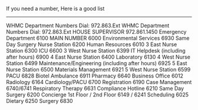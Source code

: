 ﻿If you need a number, Here is a good list


------------------------
WHMC Department Numbers Dial: 972.863.Ext
WHMC Department Numbers Dial: 972.863.Ext
HOUSE SUPERVISOR 972.861.1450
Emergency Department 6100
MAIN NUMBER	6000
Environmental Services	6930
Same Day Surgery Nurse Station	6200
Human Resources	6010
3 East Nurse Station	6300
ICU	6600
3 West Nurse Station	6399
IT Helpdesk (including after hours) 6900
4 East Nurse Station	6400
Laboratory 6130
4 West Nurse Station	6499
Maintenance/Engineering (including after hours) 6925
5 East Nurse Station 6500
Materials Management 6921
5 West Nurse Station 6599
PACU 6828
Biotel Ambulance	6911
Pharmacy	6640 
Business Office 6012
Radiology 	6164
Cardiology/PACU	6700
Registration	6190 
Case Management 6740/6741
Respiratory Therapy 	6631
Compliance Hotline	6210
Same Day Surgery	6200 
Concierge 1st Floor / 2nd Floor 6149 / 6241
Scheduling 	6025
Dietary		6250
Surgery		6830







